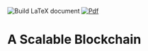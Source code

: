 ![Build LaTeX document](https://github.com/gmgigi96/TesiMagistrale/workflows/Build%20LaTeX%20document/badge.svg)
[![Pdf](https://img.shields.io/badge/docs-dev-blue.svg)](https://github.com/gmgigi96/TesiMagistrale/blob/gh-pages/master.pdf)

# A Scalable Blockchain
